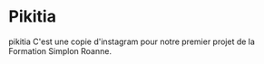 # Pikitia
pikitia
C'est une copie d'instagram pour notre premier projet de la Formation Simplon Roanne.
